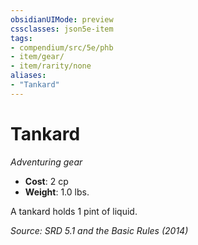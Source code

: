 ```yaml
---
obsidianUIMode: preview
cssclasses: json5e-item
tags:
- compendium/src/5e/phb
- item/gear/
- item/rarity/none
aliases: 
- "Tankard"
---
```

# Tankard
*Adventuring gear*  

- **Cost**: 2 cp
- **Weight**: 1.0 lbs.

A tankard holds 1 pint of liquid.

*Source: SRD 5.1 and the Basic Rules (2014)*